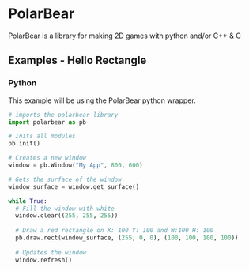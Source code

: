 # PolarBear
PolarBear is a library for making 2D games with python and/or C++ &amp; C

## Examples - Hello Rectangle

### Python
This example will be using the PolarBear python wrapper.
```python
# imports the polarbear library
import polarbear as pb

# Inits all modules
pb.init()

# Creates a new window
window = pb.Window("My App", 800, 600)

# Gets the surface of the window
window_surface = window.get_surface() 

while True:
  # Fill the window with white
  window.clear((255, 255, 255))
  
  # Draw a red rectangle on X: 100 Y: 100 and W:100 H: 100
  pb.draw.rect(window_surface, (255, 0, 0), (100, 100, 100, 100))
  
  # Updates the window
  window.refresh()
  
```
